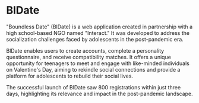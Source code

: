 # BlDate
"Boundless Date" (BlDate) is a web application created in partnership with a high school-based NGO named "Interact." It was developed to address the socialization challenges faced by adolescents in the post-pandemic era. 

BlDate enables users to create accounts, complete a personality questionnaire, and receive compatibility matches. It offers a unique opportunity for teenagers to meet and engage with like-minded individuals on Valentine's Day, aiming to rekindle social connections and provide a platform for adolescents to rebuild their social lives.

The successful launch of BlDate saw 800 registrations within just three days, highlighting its relevance and impact in the post-pandemic landscape.
